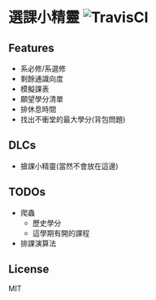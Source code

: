 # 選課小精靈 ![TravisCI](https://travis-ci.com/NUKCSIE110/coursElf.svg?branch=master)

## Features

- 系必修/系選修
- 剩餘通識向度
- 模擬課表
- 願望學分清單
- 排休息時間
- 找出不衝堂的最大學分(背包問題)

## DLCs

- 搶課小精靈(當然不會放在這邊)

## TODOs

- 爬蟲
  - 歷史學分
  - 這學期有開的課程
- 排課演算法

## License

MIT

